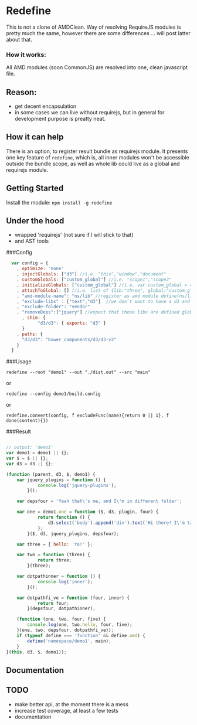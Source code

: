 # Redefine
This is not a clone of AMDClean. Way of resolving RequireJS modules is pretty much the same, however there are some differences ... will post latter about that.

### How it works:
All AMD modules (soon CommonJS) are resolved into one, clean javascript file.
## Reason:
* get decent encapsulation
* in some cases we can live without requirejs, but in general for development purpose is preatty neat.

## How it can help
There is an option, to register result bundle as requirejs module. It presents one key feature of `redefine`, which is, all inner modules won't be accessible outside the bundle scope, as well as whole lib could live as a global and requirejs module.

## Getting Started
Install the module: `npm install -g redefine`

## Under the hood
* wrapped 'requirejs' (not sure if I will stick to that)
* and AST tools

###Config
```javascript
  var config = {
    , optimize: 'none'
    , injectGlobals: ["d3"] //i.e. "this","window","document"
    , customGlobals: ["custom_global"] //i.e. "scope1","scope2"
    , initializeGlobals: ["custom_global"] //i.e. var custom_global = custom_global || {} 
    , attachToGlobal: [] //i.e. list of {lib:"three", global:"custom_global"}
    , "amd-module-name": "ns/lib" //register as amd module define(ns/lib, fun(){})
    , "exclude-libs" : ["text","d3"]  //we don`t want to have a d3 and text in our bundle
    , "exclude-folder": "vendor" 
    , "removeDeps":["jquery"] //expect that those libs are defined globally
	  , shim: {
			"d3/d3": { exports: "d3" }
	  }
    , paths: {
      "d3/d3": "bower_components/d3/d3-v3"
    }
  }
```

###Usage
```
redefine --root "demo1" --out "./dist.out" --src "main"
```
or
```
redefine --config demo1/build.config
```
or
```
redefine.convert(config, f excludeFunc(name){return 0 || 1}, f done(content){})
```

###Result 
```javascript

// output: 'demo1'
var demo1 = demo1 || {};
var $ = $ || {};
var d3 = d3 || {};

(function (parent, d3, $, demo1) {
    var jquery_plugins = function () {
            console.log('jquery-plugins');
        }();

    var depsfour = 'Yeah that\'s me, and I\'m in different folder';

    var one = demo1.one = function ($, d3, plugin, four) {
            return function () {
                d3.select('body').append('div').text('Hi there! I\'m talking to four, four?' + four);
            };
        }($, d3, jquery_plugins, depsfour);

    var three = { hello: 'Yo!' };

    var two = function (three) {
            return three;
        }(three);

    var dotpathinner = function () {
            console.log('inner');
        }();

    var dotpathfi_ve = function (four, inner) {
            return four;
        }(depsfour, dotpathinner);

    (function (one, two, four, five) {
        console.log(one, two.hello, four, five);
    }(one, two, depsfour, dotpathfi_ve));
    if (typeof define === 'function' && define.amd) {
        define('namespace/demo1', main);
    }
}(this, d3, $, demo1));
```

## Documentation

## TODO
* make better api, at the moment there is a mess
* increase test coverage, at least a few tests
* documentation
